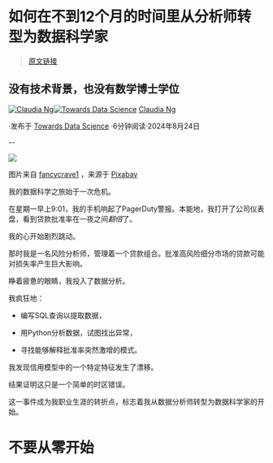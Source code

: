 # 如何在不到12个月的时间里从分析师转型为数据科学家

> [原文链接](https://towardsdatascience.com/how-i-transitioned-from-analyst-to-data-scientist-in-less-than-12-months-8414d2c86a02?source=collection_archive---------4-----------------------#2024-08-24)

## 没有技术背景，也没有数学博士学位

[](https://ds-claudia.medium.com/?source=post_page---byline--8414d2c86a02--------------------------------)[![Claudia Ng](../Images/81d7927943f38f6303690cfd5676c8fd.png)](https://ds-claudia.medium.com/?source=post_page---byline--8414d2c86a02--------------------------------)[](https://towardsdatascience.com/?source=post_page---byline--8414d2c86a02--------------------------------)[![Towards Data Science](../Images/a6ff2676ffcc0c7aad8aaf1d79379785.png)](https://towardsdatascience.com/?source=post_page---byline--8414d2c86a02--------------------------------) [Claudia Ng](https://ds-claudia.medium.com/?source=post_page---byline--8414d2c86a02--------------------------------)

·发布于 [Towards Data Science](https://towardsdatascience.com/?source=post_page---byline--8414d2c86a02--------------------------------) ·6分钟阅读·2024年8月24日

--

![](../Images/3910c94e323434ae54420946db0b3346.png)

图片来自 [fancycrave1](https://pixabay.com/users/fancycrave1-1115284/) ，来源于 [Pixabay](https://pixabay.com/photos/code-programming-hacking-html-web-820275/)

我的数据科学之旅始于一次危机。

在星期一早上9:01，我的手机响起了PagerDuty警报。本能地，我打开了公司仪表盘，看到贷款批准率在一夜之间*翻倍*了。

我的心开始剧烈跳动。

那时我是一名风险分析师，管理着一个贷款组合。批准高风险细分市场的贷款可能对损失率产生巨大影响。

睁着疲惫的眼睛，我投入了数据分析。

我疯狂地：

+   编写SQL查询以提取数据，

+   用Python分析数据，试图找出异常，

+   寻找能够解释批准率突然激增的模式。

我发现信用模型中的一个特定特征发生了漂移。

结果证明这只是一个简单的时区错误。

这一事件成为我职业生涯的转折点，标志着我从数据分析师转型为数据科学家的开始。

# 不要从零开始
